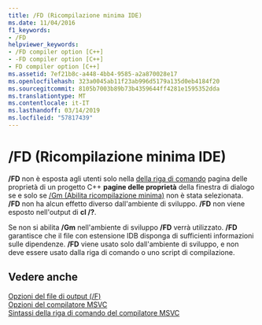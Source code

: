```yaml
---
title: /FD (Ricompilazione minima IDE)
ms.date: 11/04/2016
f1_keywords:
- /FD
helpviewer_keywords:
- /FD compiler option [C++]
- -FD compiler option [C++]
- FD compiler option [C++]
ms.assetid: 7ef21b8c-a448-4bb4-9585-a2a870028e17
ms.openlocfilehash: 323a0045ab11f23ab996d5179a135d0eb4184f20
ms.sourcegitcommit: 8105b7003b89b73b4359644ff4281e1595352dda
ms.translationtype: MT
ms.contentlocale: it-IT
ms.lasthandoff: 03/14/2019
ms.locfileid: "57817439"
---
```

# <a name="fd-ide-minimal-rebuild"></a>/FD (Ricompilazione minima IDE)

**/FD** non è esposta agli utenti solo nella [della riga di comando](command-line-property-pages.md) pagina delle proprietà di un progetto C++ **pagine delle proprietà** della finestra di dialogo se e solo se [/Gm (Abilita ricompilazione minima)](gm-enable-minimal-rebuild.md) non è stata selezionata. **/FD** non ha alcun effetto diverso dall'ambiente di sviluppo. **/FD** non viene esposto nell'output di **cl /?**.

Se non si abilita **/Gm** nell'ambiente di sviluppo **/FD** verrà utilizzato. **/FD** garantisce che il file con estensione IDB disponga di sufficienti informazioni sulle dipendenze. **/FD** viene usato solo dall'ambiente di sviluppo, e non deve essere usato dalla riga di comando o uno script di compilazione.

## <a name="see-also"></a>Vedere anche

[Opzioni del file di output (/F)](output-file-f-options.md)<br/>
[Opzioni del compilatore MSVC](compiler-options.md)<br/>
[Sintassi della riga di comando del compilatore MSVC](compiler-command-line-syntax.md)
